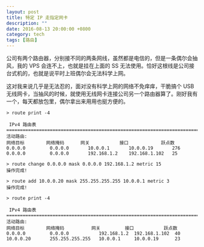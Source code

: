 ```yaml
---
layout: post
title: 特定 IP 走指定网卡
description: ""
date: 2016-08-13 20:00:00 +0800
category: tech
tags: [路由]
---
```


公司有两个路由器，分别接不同的两条网线，虽然都是电信的，但是一条偶尔会抽风，我的 VPS 会连不上，也就是挂在上面的 SS 无法使用。恰好这根线是公司接台式机的，也就是说平时上班偶尔会无法科学上网。

这对我来说几乎是无法忍的，面对没有科学上网的网络不免痒痒，干脆搞个 USB 无线网卡，当抽风的时候，就使用无线网卡连接公司另一个路由器算了。刚好我有一个，每天都放包里，偶尔拿出来用用也挺方便的。




    > route print -4

     IPv4 路由表
    ===========================================================================
    活动路由:
    网络目标        网络掩码      网关           接口            跃点数
    0.0.0.0         0.0.0.0       10.0.0.1       10.0.0.19       276
    0.0.0.0         0.0.0.0       192.168.1.2    192.168.1.102   25

    > route change 0.0.0.0 mask 0.0.0.0 192.168.1.2 metric 15
    操作完成!

    > route add 10.0.0.20 mask 255.255.255.255 10.0.0.1 metric 3
    操作完成!
 
    > route print -4

     IPv4 路由表
    ===========================================================================
    活动路由:
    网络目标        网络掩码          网关         接口           跃点数
    0.0.0.0         0.0.0.0           192.168.1.2  192.168.1.102  40
    10.0.0.20       255.255.255.255   10.0.0.1     10.0.0.19      23
